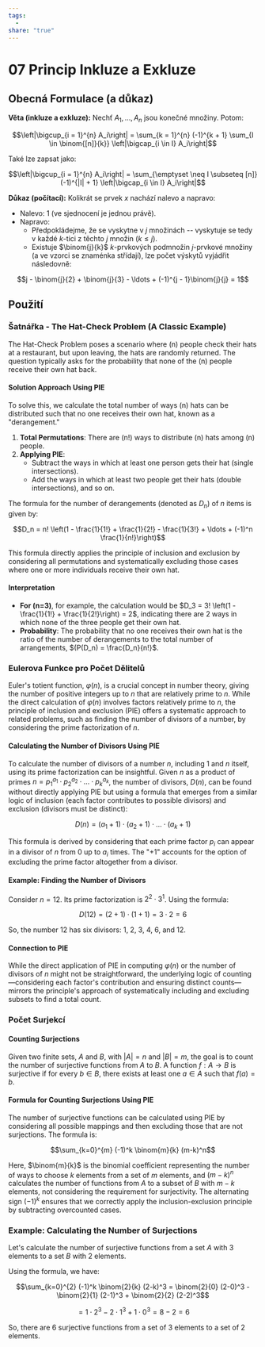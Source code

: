 ```yaml
---
tags:
  - 
share: "true"
---
```


# 07 Princip Inkluze a Exkluze

## Obecná Formulace (a důkaz)

**Věta (inkluze a exkluze):** Nechť $A_1, \ldots, A_n$ jsou konečné množiny. Potom:

$$\left|\bigcup_{i = 1}^{n} A_i\right| = \sum_{k = 1}^{n} (-1)^{k + 1} \sum_{I \in \binom{[n]}{k}} \left|\bigcap_{i \in I} A_i\right|$$

Také lze zapsat jako:

$$\left|\bigcup_{i = 1}^{n} A_i\right| = \sum_{\emptyset \neq I \subseteq [n]} (-1)^{|I| + 1} \left|\bigcap_{i \in I} A_i\right|$$

**Důkaz (počítací):** Kolikrát se prvek $x$ nachází nalevo a napravo:

- Nalevo: 1 (ve sjednocení je jednou právě).
- Napravo:
    - Předpokládejme, že se vyskytne v $j$ množinách -- vyskytuje se tedy v každé $k$-tici z těchto $j$ množin ($k \le j$).
    - Existuje $\binom{j}{k}$ $k$-prvkových podmnožin $j$-prvkové množiny (a ve vzorci se znaménka střídají), lze počet výskytů vyjádřit následovně: 

$$j - \binom{j}{2} + \binom{j}{3} - \ldots + (-1)^{j - 1}\binom{j}{j} = 1$$

## Použití

### Šatnářka - The Hat-Check Problem (A Classic Example)

The Hat-Check Problem poses a scenario where \(n\) people check their hats at a restaurant, but upon leaving, the hats are randomly returned. The question typically asks for the probability that none of the \(n\) people receive their own hat back.

#### Solution Approach Using PIE

To solve this, we calculate the total number of ways \(n\) hats can be distributed such that no one receives their own hat, known as a "derangement."

1. **Total Permutations**: There are \(n!\) ways to distribute \(n\) hats among \(n\) people.
2. **Applying PIE**: 
   - Subtract the ways in which at least one person gets their hat (single intersections).
   - Add the ways in which at least two people get their hats (double intersections), and so on.
   
The formula for the number of derangements (denoted as $D_n$) of $n$ items is given by:

$$D_n = n! \left(1 - \frac{1}{1!} + \frac{1}{2!} - \frac{1}{3!} + \ldots + (-1)^n \frac{1}{n!}\right)$$

This formula directly applies the principle of inclusion and exclusion by considering all permutations and systematically excluding those cases where one or more individuals receive their own hat.

#### Interpretation

- **For \(n=3\)**, for example, the calculation would be $D_3 = 3! \left(1 - \frac{1}{1!} + \frac{1}{2!}\right) = 2$, indicating there are 2 ways in which none of the three people get their own hat.
- **Probability**: The probability that no one receives their own hat is the ratio of the number of derangements to the total number of arrangements, $(P(D_n) = \frac{D_n}{n!}$.

### Eulerova Funkce pro Počet Dělitelů

Euler's totient function, $\varphi(n)$, is a crucial concept in number theory, giving the number of positive integers up to $n$ that are relatively prime to $n$. While the direct calculation of $\varphi(n)$ involves factors relatively prime to $n$, the principle of inclusion and exclusion (PIE) offers a systematic approach to related problems, such as finding the number of divisors of a number, by considering the prime factorization of $n$.

#### Calculating the Number of Divisors Using PIE

To calculate the number of divisors of a number $n$, including 1 and $n$ itself, using its prime factorization can be insightful. Given $n$ as a product of primes $n = p_1^{a_1} \cdot p_2^{a_2} \cdot \ldots \cdot p_k^{a_k}$, the number of divisors, $D(n)$, can be found without directly applying PIE but using a formula that emerges from a similar logic of inclusion (each factor contributes to possible divisors) and exclusion (divisors must be distinct):

$$D(n) = (a_1 + 1) \cdot (a_2 + 1) \cdot \ldots \cdot (a_k + 1)$$

This formula is derived by considering that each prime factor $p_i$ can appear in a divisor of $n$ from 0 up to $a_i$ times. The "+1" accounts for the option of excluding the prime factor altogether from a divisor.

#### Example: Finding the Number of Divisors

Consider $n = 12$. Its prime factorization is $2^2 \cdot 3^1$. Using the formula:

$$D(12) = (2 + 1) \cdot (1 + 1) = 3 \cdot 2 = 6$$

So, the number 12 has six divisors: 1, 2, 3, 4, 6, and 12.

#### Connection to PIE

While the direct application of PIE in computing $\varphi(n)$ or the number of divisors of $n$ might not be straightforward, the underlying logic of counting—considering each factor's contribution and ensuring distinct counts—mirrors the principle's approach of systematically including and excluding subsets to find a total count.

### Počet Surjekcí

#### Counting Surjections

Given two finite sets, $A$ and $B$, with $|A| = n$ and $|B| = m$, the goal is to count the number of surjective functions from $A$ to $B$. A function $f: A \rightarrow B$ is surjective if for every $b \in B$, there exists at least one $a \in A$ such that $f(a) = b$.

#### Formula for Counting Surjections Using PIE

The number of surjective functions can be calculated using PIE by considering all possible mappings and then excluding those that are not surjections. The formula is:

$$\sum_{k=0}^{m} (-1)^k \binom{m}{k} (m-k)^n$$

Here, $\binom{m}{k}$ is the binomial coefficient representing the number of ways to choose $k$ elements from a set of $m$ elements, and $(m-k)^n$ calculates the number of functions from $A$ to a subset of $B$ with $m-k$ elements, not considering the requirement for surjectivity. The alternating sign $(-1)^k$ ensures that we correctly apply the inclusion-exclusion principle by subtracting overcounted cases.

### Example: Calculating the Number of Surjections

Let's calculate the number of surjective functions from a set $A$ with 3 elements to a set $B$ with 2 elements.

Using the formula, we have:

$$\sum_{k=0}^{2} (-1)^k \binom{2}{k} (2-k)^3 = \binom{2}{0} (2-0)^3 - \binom{2}{1} (2-1)^3 + \binom{2}{2} (2-2)^3$$

$$= 1 \cdot 2^3 - 2 \cdot 1^3 + 1 \cdot 0^3 = 8 - 2 = 6$$

So, there are 6 surjective functions from a set of 3 elements to a set of 2 elements.

